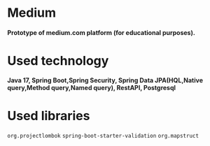 # Medium
#### Prototype of medium.com platform (for educational purposes).
# Used technology
**Java 17, Spring Boot,Spring Security, Spring Data JPA(HQL,Native query,Method query,Named query), RestAPI, Postgresql**
# Used libraries

```org.projectlombok```
```spring-boot-starter-validation```
```org.mapstruct```
